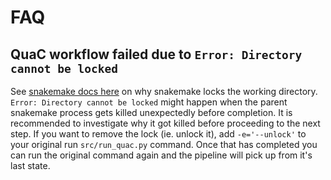 # FAQ

## QuaC workflow failed due to `Error: Directory cannot be locked`

See [snakemake docs
here](https://snakemake.readthedocs.io/en/stable/project_info/faq.html#how-does-snakemake-lock-the-working-directory) on
why snakemake locks the working directory. `Error: Directory cannot be locked` might happen when the parent snakemake
process gets killed unexpectedly before completion. It is recommended to investigate why it got killed before proceeding
to the next step. If you want to remove the lock (ie. unlock it), add `-e='--unlock'` to your original run `src/run_quac.py` command.
Once that has completed you can run the original command again and the pipeline will pick up from it's last state.

